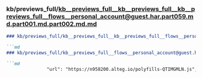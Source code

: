 ### kb/previews_full/kb__previews_full__kb__previews_full__kb__previews_full__flows__personal_account@guest.har.part059.md.part001.md.part002.md.md

```md
### kb/previews_full/kb__previews_full__kb__previews_full__flows__personal_account@guest.har.part059.md.part001.md.part002.md

```md
### kb/previews_full/kb__previews_full__flows__personal_account@guest.har.part059.md.part001.md (part 002)

```md
               "url": "https://n958200.alteg.io/polyfills-QTIMGMLN.js",
            
```

```

```

```
